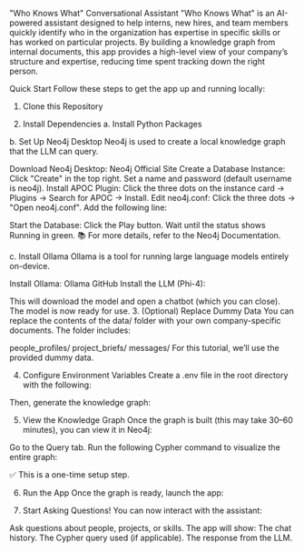 "Who Knows What" Conversational Assistant
"Who Knows What" is an AI-powered assistant designed to help interns, new hires, and team members quickly identify who in the organization has expertise in specific skills or has worked on particular projects. By building a knowledge graph from internal documents, this app provides a high-level view of your company’s structure and expertise, reducing time spent tracking down the right person.

Quick Start
Follow these steps to get the app up and running locally:

1. Clone this Repository

2. Install Dependencies
a. Install Python Packages

b. Set Up Neo4j Desktop
Neo4j is used to create a local knowledge graph that the LLM can query.

Download Neo4j Desktop: Neo4j Official Site
Create a Database Instance:
Click "Create" in the top right.
Set a name and password (default username is neo4j).
Install APOC Plugin:
Click the three dots on the instance card → Plugins → Search for APOC → Install.
Edit neo4j.conf:
Click the three dots → "Open neo4j.conf".
Add the following line:

Start the Database:
Click the Play button.
Wait until the status shows Running in green.
📚 For more details, refer to the Neo4j Documentation.

c. Install Ollama
Ollama is a tool for running large language models entirely on-device.

Install Ollama: Ollama GitHub
Install the LLM (Phi-4):

This will download the model and open a chatbot (which you can close). The model is now ready for use.
3. (Optional) Replace Dummy Data
You can replace the contents of the data/ folder with your own company-specific documents. The folder includes:

people_profiles/
project_briefs/
messages/
For this tutorial, we’ll use the provided dummy data.

4. Configure Environment Variables
Create a .env file in the root directory with the following:


Then, generate the knowledge graph:


5. View the Knowledge Graph
Once the graph is built (this may take 30–60 minutes), you can view it in Neo4j:

Go to the Query tab.
Run the following Cypher command to visualize the entire graph:

✅ This is a one-time setup step.

6. Run the App
Once the graph is ready, launch the app:


7. Start Asking Questions!
You can now interact with the assistant:

Ask questions about people, projects, or skills.
The app will show:
The chat history.
The Cypher query used (if applicable).
The response from the LLM.
